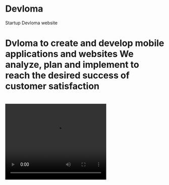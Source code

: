 # Devloma
Startup Devloma website
<h1>Dvloma to create and develop mobile applications and websites
We analyze, plan and implement to reach the desired success of customer satisfaction<h1>

<video width="320" height="240" autoplay loop="-1">
  <source src="https://www.instagram.com/reel/Cii1aKAKz0Q/?utm_source=ig_web_copy_link" >
  Your browser does not support the video tag.
</video>
